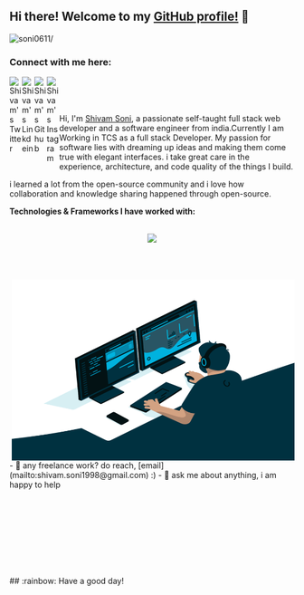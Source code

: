 ## Hi there! Welcome to my [GitHub profile!](https://www.linkedin.com/in/shivam--soni/) 👋

<p align="left"> <img src=https://komarev.com/ghpvc/?username=soni0611 alt=soni0611/></p>

### Connect with me here:  
<a href="https://twitter.com/Shivamsoni0001">
  <img align="left" alt="Shivam's Twitter" width="22px" src="https://cdn.jsdelivr.net/npm/simple-icons@v3/icons/twitter.svg" />
</a>
<a href="https://www.linkedin.com/in/shivam--soni/">
  <img align="left" alt="Shivam's Linkdein" width="22px" src="https://cdn.jsdelivr.net/npm/simple-icons@v3/icons/linkedin.svg" />
</a>
<a href="https://github.com/soni0611">
  <img align="left" alt="Shivam's Github" width="22px" src="https://cdn.jsdelivr.net/npm/simple-icons@v3/icons/github.svg" />
</a>
<a href="https://www.instagram.com/soni_007_/">
  <img align="left" alt="Shivam's Instagram" width="22px" src="https://cdn.jsdelivr.net/npm/simple-icons@v3/icons/instagram.svg" />
</a>

<br>
<br>
<br />

Hi, I'm [Shivam Soni](https://github.com/soni0611), a passionate self-taught full stack web developer and a software engineer from india.Currently I am Working in TCS as a full stack Developer. My passion for software lies with dreaming up ideas and making them come true with elegant interfaces. i take great care in the experience, architecture, and code quality of the things I build.

 i learned a lot from the open-source community and i love how collaboration and knowledge sharing happened through open-source.

  
**Technologies & Frameworks I have worked with:**  
 <br>
<p align="center">
<img src="https://skillicons.dev/icons?i=html,css,javascript,react,nodejs,express,mongo,firebase,cpp,java,git,github,postman">
</p>

<br><br>

<img align="right" alt="GIF" src="https://github.com/soni0611/soni0611/blob/main/code.gif" width="500" height="320" />
 <br><br> 
- 💼 any freelance work? do reach, [email](mailto:shivam.soni1998@gmail.com) :)
- 💬 ask me about anything, i am happy to help
  <br><br>  <br><br>  <br><br>  <br><br>  <br><br>
## :rainbow: Have a good day!
